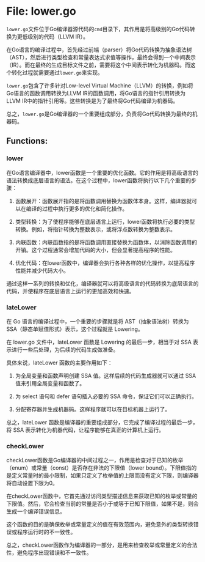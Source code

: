 # File: lower.go

`lower.go`文件位于Go编译器源代码的`cmd`目录下，其作用是将高级别的Go代码转换为更低级别的代码（LLVM IR）。

在Go语言的编译过程中，首先经过前端（parser）将Go代码转换为抽象语法树（AST），然后进行类型检查和常量表达式求值等操作，最终会得到一个中间表示（IR）。而在最终的生成目标文件之前，需要将这个中间表示转化为机器码。而这个转化过程就需要通过`lower.go`来实现。

`lower.go`包含了许多针对Low-level Virtual Machine（LLVM）的转换，例如将Go语言的函数调用转换为LLVM IR的函数调用，将Go语言的指针引用转换为LLVM IR中的指针引用等。这些转换是为了最终将Go代码编译为机器码。

总之，`lower.go`是Go编译器的一个重要组成部分，负责将Go代码转换为最终的机器码。

## Functions:

### lower

在Go语言编译器中，lower函数是一个重要的优化函数。它的作用是将高级语言的语法转换成底层语言的语法。在这个过程中，lower函数将执行以下几个重要的步骤：

1. 函数展开：函数展开指的是将函数调用替换为函数体本身。这样，编译器就可以在编译的过程中执行更多的优化和简化操作。

2. 类型转换：为了使程序能够在底层语言上运行，lower函数将执行必要的类型转换。例如，将指针转换为整数表示，或将浮点数转换为整数表示。

3. 内联函数：内联函数指的是将函数调用直接替换为函数体，以消除函数调用的开销。这个过程通常会增加代码的大小，但会显著提高程序的性能。

4. 优化代码：在lower函数中，编译器会执行各种各样的优化操作，以提高程序性能并减少代码大小。

通过这样一系列的转换和优化，编译器就可以将高级语言的代码转换为底层语言的代码，并使程序在底层语言上运行的更加高效和快速。



### lateLower

在 Go 语言的编译过程中，一个重要的步骤就是将 AST（抽象语法树）转换为 SSA（静态单赋值形式）表示，这个过程就是 Lowering。

在 lower.go 文件中，lateLower 函数是 Lowering 的最后一步，相当于对 SSA 表示进行一些后处理，为后续的代码生成做准备。

具体来说，lateLower 函数的主要作用如下：

1. 为全局变量和函数声明创建 SSA 值。这样后续的代码生成器就可以通过 SSA 值来引用全局变量和函数了。

2. 为 select 语句和 defer 语句插入必要的 SSA 命令，保证它们可以正确执行。

3. 分配寄存器并生成机器码。这样程序就可以在目标机器上运行了。

总之，lateLower 函数是编译器的重要组成部分，它完成了编译过程的最后一步，将 SSA 表示转化为机器代码，让程序能够在真正的计算机上运行。



### checkLower

checkLower函数是Go编译器的中间过程之一，作用是检查对于已知的枚举（enum）或常量（const）是否存在非法的下限值（lower bound）。下限值指的是定义常量时的最小限制，如果只定义了枚举值的上限而没有定义下限，则编译器将自动设置下限为0。

在checkLower函数中，它首先通过访问类型描述信息来获取已知的枚举或常量的下限值。然后，它会检查当前的常量是否小于或等于已知下限值，如果不是，则会生成一个编译错误信息。

这个函数的目的是确保枚举或常量定义的值在有效范围内，避免意外的类型转换错误或程序运行时的不一致性。

总之，checkLower函数作为编译器的一部分，是用来检查枚举或常量定义的合法性，避免程序出现错误和不一致性。



